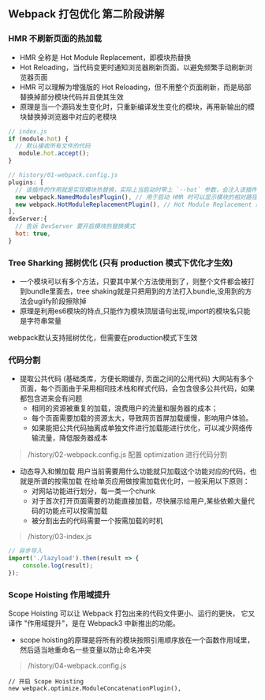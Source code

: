 ## Webpack 打包优化 第二阶段讲解


### HMR 不刷新页面的热加载
- HMR 全称是 Hot Module Replacement，即模块热替换
- Hot Reloading，当代码变更时通知浏览器刷新页面，以避免频繁手动刷新浏览器页面
- HMR 可以理解为增强版的 Hot Reloading，但不用整个页面刷新，而是局部替换掉部分模块代码并且使其生效
- 原理是当一个源码发生变化时，只重新编译发生变化的模块，再用新输出的模块替换掉浏览器中对应的老模块

```js
// index.js
if (module.hot) {
  // 默认接收所有文件的代码
   module.hot.accept();
}

// history/01-webpack.config.js
plugins: [
  // 该插件的作用就是实现模块热替换，实际上当启动时带上 `--hot` 参数，会注入该插件，生成 .hot-update.json 文件。
  new webpack.NamedModulesPlugin(), // 用于启动 HMR 时可以显示模块的相对路径
  new webpack.HotModuleReplacementPlugin(), // Hot Module Replacement 的插件
],
devServer:{
  // 告诉 DevServer 要开启模块热替换模式
  hot: true,      
}  
```

### Tree Sharking 摇树优化 (只有 production 模式下优化才生效)
- 一个模块可以有多个方法，只要其中某个方法使用到了，则整个文件都会被打到bundle里面去，tree shaking就是只把用到的方法打入bundle,没用到的方法会uglify阶段擦除掉
- 原理是利用es6模块的特点,只能作为模块顶层语句出现,import的模块名只能是字符串常量

webpack默认支持摇树优化，但需要在production模式下生效

### 代码分割
- 提取公共代码 (基础类库，方便长期缓存, 页面之间的公用代码)
大网站有多个页面，每个页面由于采用相同技术栈和样式代码，会包含很多公共代码，如果都包含进来会有问题
    - 相同的资源被重复的加载，浪费用户的流量和服务器的成本；
    - 每个页面需要加载的资源太大，导致网页首屏加载缓慢，影响用户体验。
    - 如果能把公共代码抽离成单独文件进行加载能进行优化，可以减少网络传输流量，降低服务器成本

> /history/02-webpack.config.js 配置 optimization 进行代码分割


- 动态导入和懒加载
用户当前需要用什么功能就只加载这个功能对应的代码，也就是所谓的按需加载 在给单页应用做按需加载优化时，一般采用以下原则：
    - 对网站功能进行划分，每一类一个chunk
    - 对于首次打开页面需要的功能直接加载，尽快展示给用户,某些依赖大量代码的功能点可以按需加载
    - 被分割出去的代码需要一个按需加载的时机

> /history/03-index.js

```js 
// 异步导入
import('./lazyload').then(result => {
    console.log(result);
});
```

### Scope Hoisting 作用域提升
Scope Hoisting 可以让 Webpack 打包出来的代码文件更小、运行的更快， 它又译作 "作用域提升"，是在 Webpack3 中新推出的功能。
- scope hoisting的原理是将所有的模块按照引用顺序放在一个函数作用域里，然后适当地重命名一些变量以防止命名冲突

> /history/04-webpack.config.js
```
// 开启 Scope Hoisting
new webpack.optimize.ModuleConcatenationPlugin(),
```